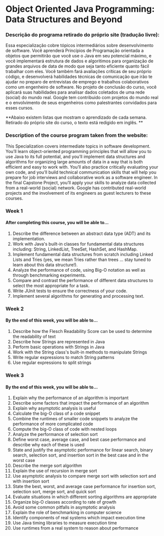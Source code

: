# Object Oriented Java Programming: Data Structures and Beyond 

### Descrição do programa retirado do próprio site (tradução livre):

Essa especialização cobre tópicos intermediários sobre desenvolvimento de software. Você aprenderá Princípios de Programação orientada a objetos que permitirão que você use o Java em seu potencial máximo, e você implementará estrutura de dados e algoritimos para organização de grandes arquivos de data de modo que seja tanto eficiente quanto fácil trabalhar com eles. Você também fará avaliações críticas de seu próprio código, e desenvolverá habilidades técnicas de comunicação que irão te ajudar no preparo de entrevistas de emprego e trabalhos colaborativos como um engenheiro de software. No projeto de conclusão do curso, você aplicará suas habilidades para analisar dados coletados de uma rede (social) do mundo real. Google tem contribuido com projetos do mundo real e o envolvimento de seus engenheiros como palestrantes convidados para esses cursos. 

**Abaixo existem listas que mostram o aprendizado de cada semana. Retirado do próprio site do curso, o texto está redigido em inglês. **

### Description of the course program taken from the website:

This Specialization covers intermediate topics in software development. You’ll learn object-oriented programming principles that will allow you to use Java to its full potential, and you’ll implement data structures and algorithms for organizing large amounts of data in a way that is both efficient and easy to work with. You’ll also practice critically evaluating your own code, and you’ll build technical communication skills that will help you prepare for job interviews and collaborative work as a software engineer. In the final Capstone Project, you’ll apply your skills to analyze data collected from a real-world (social) network. Google has contributed real-world projects and the involvement of its engineers as guest lecturers to these courses. 

### Week 1
#### After completing this course, you will be able to...
1. Describe the difference between an abstract data type (ADT) and its implementation.
2. Work with Java's built-in classes for fundamental data structures including: String, LinkedList, TreeSet, HashSet, and HashMap.
3. Implement fundamental data structures from scratch including Linked Lists and Tries (yes, we mean Tries rather than trees ... stay tuned to learn about this data structure!).
4. Analyze the performance of code, using Big-O notation as well as through benchmarking experiments.
5. Compare and contrast the performance of different data structures to select the most appropriate for a task.
6. Write JUnit tests to ensure the correctness of your code.
7. Implement several algorithms for generating and processing text.

### Week 2

#### By the end of this week, you will be able to...
1. Describe how the Flesch Readability Score can be used to determine the readability of text
2. Describe how Strings are represented in Java
3. Perform basic operations with Strings in Java
4. Work with the String class's built-in methods to manipulate Strings
5. Write regular expressions to match String patterns
6. Use regular expressions to split strings

### Week 3

#### By the end of this week, you will be able to...
1. Explain why the performance of an algorithm is important
2. Describe some factors that impact the performance of an algorithm
3. Explain why asymptotic analysis is useful
4. Calculate the big-O class of a code snippet
5. Combine the runtimes of smaller code snippets to analyze the performance of more complicated code
6. Compute the big-O class of code with nested loops
7. Analyze the performance of selection sort
8. Define worst case, average case, and best case performance and describe why each of these is used
9. State and justify the asymptotic performance for linear search, binary search, selection sort, and insertion sort in the best case and in the worst case
10. Describe the merge sort algorithm
11. Explain the use of recursion in merge sort
12. Use asymptotic analysis to compare merge sort with selection sort and with insertion sort
13. State the best, worst, and average case performance for insertion sort, selection sort, merge sort, and quick sort
14. Evaluate situations in which different sorting algorithms are appropriate
15. Organize big-O classes according to rate of growth
16. Avoid some common pitfalls in asymptotic analysis
17. Explain the role of benchmarking in computer science
18. Identify components of real systems which impact execution time
19. Use Java timing libraries to measure execution time
20. Use runtimes from a real system to reason about performance
